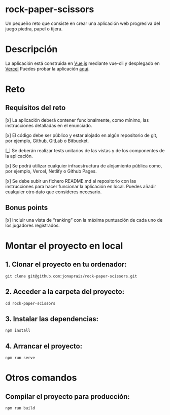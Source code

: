 # rock-paper-scissors

Un pequeño reto que consiste en crear una aplicación web progresiva del juego piedra, papel o tijera.

# Descripción
La aplicación está construida en [Vue.js](https://vuejs.org/) mediante vue-cli y desplegado en [Vercel](https://vercel.com/)
Puedes probar la aplicación [aquí](https://rock-paper-scissors-jonapraiz.vercel.app/).

# Reto
## Requisitos del reto
[x] La aplicación deberá contener funcionalmente, como mínimo, las instrucciones detalladas en el enunciado.

[x] El código debe ser público y estar alojado en algún repositorio de git, por ejemplo, Github, GitLab o Bitbucket.

[_] Se deberán realizar tests unitarios de las vistas y de los componentes de la aplicación.

[x] Se podrá utilizar cualquier infraestructura de alojamiento pública como, por ejemplo, Vercel, Netlify o Github Pages.

[x] Se debe subir un fichero README.md al repositorio con las instrucciones para hacer funcionar la aplicación en local. Puedes añadir cualquier otro dato que consideres necesario.

## Bonus points
[x] Incluir una vista de “ranking” con la máxima puntuación de cada uno de los jugadores registrados.

# Montar el proyecto en local

## 1. Clonar el proyecto en tu ordenador:
```
git clone git@github.com:jonapraiz/rock-paper-scissors.git
```

## 2. Acceder a la carpeta del proyecto:
```
cd rock-paper-scissors
```

## 3. Instalar las dependencias:
```
npm install
```

## 4. Arrancar el proyecto:
```
npm run serve
```

# Otros comandos

## Compilar el proyecto para producción:
```
npm run build
```
